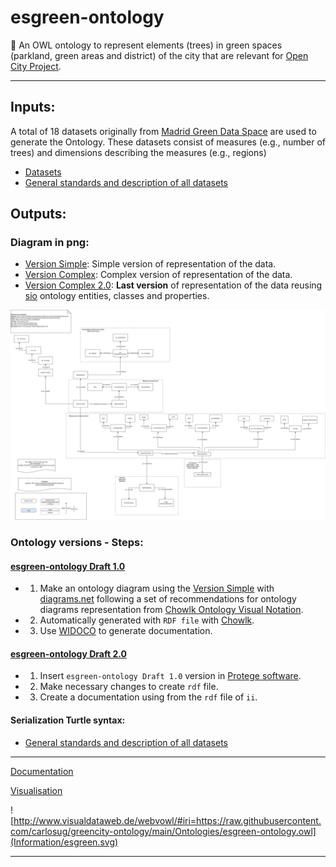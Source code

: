 # esgreen-ontology
🌲 An OWL ontology to represent elements (trees) in green spaces (parkland, green areas and district) of the city that are relevant for [Open City Project](https://github.com/CiudadesAbiertas). 

---

## Inputs:
A total of 18 datasets originally from [Madrid Green Data Space](https://mgds.oeg.fi.upm.es/datasets.html) are used to generate the Ontology. These datasets consist of measures (e.g., number of trees) and dimensions describing the measures (e.g., regions)

- [Datasets](data/madrid)
- [General standards and description of all datasets](Information/data-standards.md)

## Outputs:

### Diagram in png:

+ [Version Simple](Information/diagram-simple.png): Simple version of representation of the data.
+ [Version Complex](Information/diagram-complex.png): Complex version of representation of the data.
+ [Version Complex 2.0](Information/diagram-complex2.png): **Last version** of representation of the data reusing [sio](https://bioportal.bioontology.org/ontologies/SIO/) ontology entities, classes and properties.

<img src="Information/diagram-complex2.png" alt="Data Model - esgreen" style="zoom:150%;" />



### Ontology versions - Steps:

#### [esgreen-ontology Draft 1.0](Ontologies/esgreen-ontology.owl)

* 1. Make an ontology diagram using the [Version Simple](Information/diagram-simple.png) with [diagrams.net](https://www.diagrams.net/) following a set of recommendations for ontology diagrams representation from [Chowlk Ontology Visual Notation](https://chowlk.linkeddata.es/chowlk_spec).
* 2. Automatically generated with `RDF file` with [Chowlk](https://chowlk.linkeddata.es/).
* 3. Use [WIDOCO](https://github.com/dgarijo/Widoco) to generate documentation.

#### [esgreen-ontology Draft 2.0](Ontologies/esgreen-ontology-modified-protege.owl)

* 1. Insert `esgreen-ontology Draft 1.0` version in [Protege software](https://protege.stanford.edu/).
* 2. Make necessary changes to create `rdf` file.
* 3. Create a documentation using from the `rdf` file of `ii`.



#### Serialization Turtle syntax:
- [General standards and description of all datasets](Information/data-standards.md)



---

[Documentation](https://carlosug.github.io/greencity-ontology/main/docs/lode/index-en.html)

[Visualisation](http://www.visualdataweb.de/webvowl/#iri=https://raw.githubusercontent.com/carlosug/greencity-ontology/main/Ontologies/esgreen-ontology.owl)

![http://www.visualdataweb.de/webvowl/#iri=https://raw.githubusercontent.com/carlosug/greencity-ontology/main/Ontologies/esgreen-ontology.owl](Information/esgreen.svg)

---
